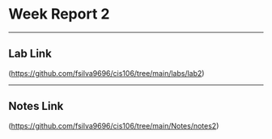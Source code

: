 # Week Report 2

<hr>

## Lab Link

(https://github.com/fsilva9696/cis106/tree/main/labs/lab2)

<hr>

## Notes Link

(https://github.com/fsilva9696/cis106/tree/main/Notes/notes2)